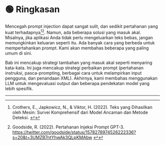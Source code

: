 # **🟢 Ringkasan**

Mencegah prompt injection dapat sangat sulit, dan sedikit pertahanan yang kuat terhadapnya[^1][^2]. Namun, ada beberapa solusi yang masuk akal. Misalnya, jika aplikasi Anda tidak perlu mengeluarkan teks bebas, jangan memungkinkan keluaran seperti itu. Ada banyak cara yang berbeda untuk mempertahankan prompt. Kami akan membahas beberapa yang paling umum di sini.

Bab ini mencakup strategi tambahan yang masuk akal seperti menyaring kata-kata. Ini juga mencakup strategi perbaikan prompt (pertahanan instruksi, pasca-prompting, berbagai cara untuk melampirkan input pengguna, dan penandaan XML). Akhirnya, kami membahas menggunakan LLM untuk mengevaluasi output dan beberapa pendekatan model yang lebih spesifik.

---

[^1]: Crothers, E., Japkowicz, N., & Viktor, H. (2022). Teks yang Dihasilkan oleh Mesin: Survei Komprehensif dari Model Ancaman dan Metode Deteksi.
[↩](https://learnprompting.org/docs/prompt_hacking/defensive_measures/overview#fnref-1)
[^2]: Goodside, R. (2022). Pertahanan Injeksi Prompt GPT-3. https://twitter.com/goodside/status/1578278974526222336?s=20&t=3UMZB7ntYhwAk3QLpKMAbw
[↩](https://learnprompting.org/docs/prompt_hacking/defensive_measures/overview#fnref-2)
